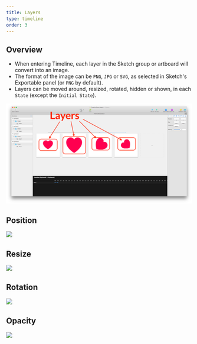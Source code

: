 ```yaml
---
title: Layers
type: timeline
order: 3
---
```


## Overview

* When entering Timeline, each layer in the Sketch group or artboard will convert into an image. 
* The format of the image can be `PNG`, `JPG` or `SVG`, as selected in Sketch's Exportable panel (or `PNG` by default).
* Layers can be moved around, resized, rotated, hidden or shown, in each `State` (except the `Initial State`).

![](/images/timeline/terminology/layers.png)

## Position

![](/images/timeline/position.gif)

## Resize

![](/images/timeline/resize.gif)

## Rotation

![](/images/timeline/rotate.gif)

## Opacity

![](/images/timeline/opacity.gif)